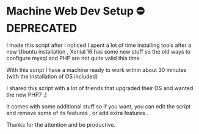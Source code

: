 Machine Web Dev Setup  ⛔️ DEPRECATED 
=====================

I made this script after I noticed I spent a lot of time installing tools
after a new Ubuntu installation , Xenial 16 has some new stuff so the old 
ways to configure mysql and PHP are not quite valid this time .

With this script I have a machine ready to work within about 30 minutes 
(with the installation of OS included)

I shared this script with a lot of friends that upgraded their OS and wanted
 the new PHP7 :)

It comes with some additional stuff so if you want, you can edit the script 
and remove some of its features , or add extra features .

Thanks for the attention and be productive. 
